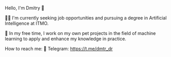 Hello, I'm Dmitry 👋

👨‍💻 I'm currently seeking job opportunities and pursuing a degree in Artificial Intelligence at ITMO.

🌱 In my free time, I work on my own pet projects in the field of machine learning to apply and enhance my knowledge in practice.

How to reach me:
💼 Telegram: https://t.me/dmtr_dr

